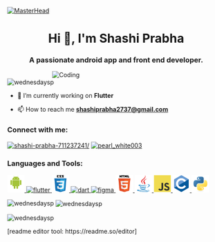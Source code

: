 [![MasterHead](https://img.freepik.com/free-vector/mobile-application-tupography-banner-with-mobile-device-symbols-flat-illustration_1284-29498.jpg?w=1380&t=st=1707575966~exp=1707576566~hmac=d141e7d3a0aea101f57ee3a1d73c17ff16a794cedfb9f7f918854e923d0b6a34)](https://rishavchanda.io)
<h1 align="center">Hi 👋, I'm Shashi Prabha</h1>
<h3 align="center">A passionate android app and front end developer.</h3>
<img  align="right"  alt="Coding" width="400" src="https://user-images.githubusercontent.com/74038190/221352975-94759904-aa4c-4032-a8ab-b546efb9c478.gif"> 

<p align="left"> <img src="https://komarev.com/ghpvc/?username=wednesdaysp&label=Profile%20views&color=0e75b6&style=flat" alt="wednesdaysp" /> </p>

- 🔭 I’m currently working on **Flutter**

- 📫 How to reach me **shashiprabha2737@gmail.com**

<h3 align="left">Connect with me:</h3>
<p align="left">
<a href="https://linkedin.com/in/shashi-prabha-711237241/" target="blank"><img align="center" src="https://raw.githubusercontent.com/rahuldkjain/github-profile-readme-generator/master/src/images/icons/Social/linked-in-alt.svg" alt="shashi-prabha-711237241/" height="30" width="40" /></a>
<a href="https://instagram.com/pearl_white003" target="blank"><img align="center" src="https://raw.githubusercontent.com/rahuldkjain/github-profile-readme-generator/master/src/images/icons/Social/instagram.svg" alt="pearl_white003" height="30" width="40" /></a>
</p>

<h3 align="left">Languages and Tools:</h3>
<p align="left"> <a href="https://developer.android.com" target="_blank" rel="noreferrer"> <img src="https://raw.githubusercontent.com/devicons/devicon/master/icons/android/android-original-wordmark.svg" alt="android" width="40" height="40"/> </a> <a href="https://flutter.dev" target="_blank" rel="noreferrer"> <img src="https://www.vectorlogo.zone/logos/flutterio/flutterio-icon.svg" alt="flutter" width="40" height="40"/> </a>  <a href="https://www.w3schools.com/css/" target="_blank" rel="noreferrer"> <img src="https://raw.githubusercontent.com/devicons/devicon/master/icons/css3/css3-original-wordmark.svg" alt="css3" width="40" height="40"/> </a> <a href="https://dart.dev" target="_blank" rel="noreferrer"> <img src="https://www.vectorlogo.zone/logos/dartlang/dartlang-icon.svg" alt="dart" width="40" height="40"/> </a> <a href="https://www.figma.com/" target="_blank" rel="noreferrer"> <img src="https://www.vectorlogo.zone/logos/figma/figma-icon.svg" alt="figma" width="40" height="40"/> </a>  <a href="https://www.w3.org/html/" target="_blank" rel="noreferrer"> <img src="https://raw.githubusercontent.com/devicons/devicon/master/icons/html5/html5-original-wordmark.svg" alt="html5" width="40" height="40"/> </a> <a href="https://www.java.com" target="_blank" rel="noreferrer"> <img src="https://raw.githubusercontent.com/devicons/devicon/master/icons/java/java-original.svg" alt="java" width="40" height="40"/> </a> <a href="https://developer.mozilla.org/en-US/docs/Web/JavaScript" target="_blank" rel="noreferrer"> <img src="https://raw.githubusercontent.com/devicons/devicon/master/icons/javascript/javascript-original.svg" alt="javascript" width="40" height="40"/> </a> <a href="https://www.cprogramming.com/" target="_blank" rel="noreferrer"> <img src="https://raw.githubusercontent.com/devicons/devicon/master/icons/c/c-original.svg" alt="c" width="40" height="40"/> </a> <a href="https://www.python.org" target="_blank" rel="noreferrer"> <img src="https://raw.githubusercontent.com/devicons/devicon/master/icons/python/python-original.svg" alt="python" width="40" height="40"/> </a> </p>

<p><img align="left" src="https://github-readme-stats.vercel.app/api/top-langs?username=wednesdaysp&show_icons=true&locale=en&layout=compact" alt="wednesdaysp" /></p>

<p>&nbsp;<img align="center" src="https://github-readme-stats.vercel.app/api?username=wednesdaysp&show_icons=true&locale=en" alt="wednesdaysp" /></p>

<p><img align="center" src="https://github-readme-streak-stats.herokuapp.com/?user=wednesdaysp&" alt="wednesdaysp" /></p>
[readme editor tool: https://readme.so/editor]
